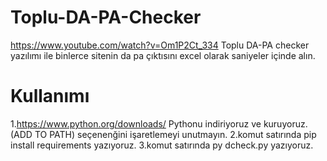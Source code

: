 # Toplu-DA-PA-Checker
https://www.youtube.com/watch?v=Om1P2Ct_334
Toplu DA-PA checker yazılımı ile binlerce sitenin da pa çıktısını excel olarak saniyeler içinde alın.
# Kullanımı
1.https://www.python.org/downloads/ Pythonu indiriyoruz ve kuruyoruz. (ADD TO PATH) seçenenğini işaretlemeyi unutmayın.
2.komut satırında pip install requirements yazıyoruz.
3.komut satırında py dcheck.py yazıyoruz.

